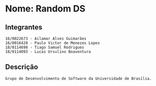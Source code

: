 # Nome: Random DS

## Integrantes
	16/0022673 - Ailamar Alves Guimarães
	16/0016428 - Paulo Victor de Menezes Lopes
	18/0114698 - Tiago Samuel Rodrigues
	18/0114093 - Lucas Ursulino Boaventura

## Descrição
	Grupo de Desenvolvimento de Software da Universidade de Brasília.


